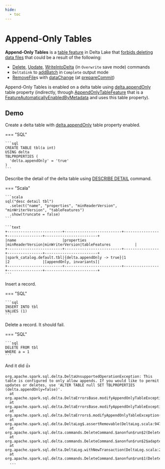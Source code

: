 ```yaml
---
hide:
  - toc
---
```


# Append-Only Tables

**Append-Only Tables** is a [table feature](AppendOnlyTableFeature.md) in Delta Lake that [forbids deleting data files](../DeltaLog.md#assertRemovable) that could be a result of the following:

* [Delete](../commands/delete/index.md), [Update](../commands/update/index.md), [WriteIntoDelta](../commands/WriteIntoDelta.md) (in `Overwrite` save mode) commands
* `DeltaSink` to [addBatch](../spark-connector/DeltaSink.md#addBatch) in `Complete` output mode
* [RemoveFile](../RemoveFile.md)s with [dataChange](../RemoveFile.md#dataChange) (at [prepareCommit](../OptimisticTransactionImpl.md#prepareCommit))

Append-Only Tables is enabled on a delta table using [delta.appendOnly](../DeltaConfigs.md#IS_APPEND_ONLY) table property (indirectly, through [AppendOnlyTableFeature](AppendOnlyTableFeature.md) that is a [FeatureAutomaticallyEnabledByMetadata](../table-features/FeatureAutomaticallyEnabledByMetadata.md) and uses this table property).

## Demo

Create a delta table with [delta.appendOnly](../DeltaConfigs.md#appendOnly) table property enabled.

=== "SQL"

    ```sql
    CREATE TABLE tbl(a int)
    USING delta
    TBLPROPERTIES (
      'delta.appendOnly' = 'true'
    )
    ```

Describe the detail of the delta table using [DESCRIBE DETAIL](../commands/describe-detail/index.md) command.

=== "Scala"

    ```scala
    sql("desc detail tbl")
      .select("name", "properties", "minReaderVersion", "minWriterVersion", "tableFeatures")
      .show(truncate = false)
    ```

    ```text
    +-------------------------+--------------------------+----------------+----------------+------------------------+
    |name                     |properties                |minReaderVersion|minWriterVersion|tableFeatures           |
    +-------------------------+--------------------------+----------------+----------------+------------------------+
    |spark_catalog.default.tbl|{delta.appendOnly -> true}|1               |2               |[appendOnly, invariants]|
    +-------------------------+--------------------------+----------------+----------------+------------------------+
    ```

Insert a record.

=== "SQL"

    ```sql
    INSERT INTO tbl
    VALUES (1)
    ```

Delete a record. It should fail.

=== "SQL"

    ```sql
    DELETE FROM tbl
    WHERE a = 1
    ```

And it did 👍

```text
org.apache.spark.sql.delta.DeltaUnsupportedOperationException: This table is configured to only allow appends. If you would like to permit updates or deletes, use 'ALTER TABLE null SET TBLPROPERTIES (delta.appendOnly=false)'.
  at org.apache.spark.sql.delta.DeltaErrorsBase.modifyAppendOnlyTableException(DeltaErrors.scala:890)
  at org.apache.spark.sql.delta.DeltaErrorsBase.modifyAppendOnlyTableException$(DeltaErrors.scala:886)
  at org.apache.spark.sql.delta.DeltaErrors$.modifyAppendOnlyTableException(DeltaErrors.scala:2884)
  at org.apache.spark.sql.delta.DeltaLog$.assertRemovable(DeltaLog.scala:947)
  at org.apache.spark.sql.delta.commands.DeleteCommand.$anonfun$run$2(DeleteCommand.scala:115)
  at org.apache.spark.sql.delta.commands.DeleteCommand.$anonfun$run$2$adapted(DeleteCommand.scala:114)
  at org.apache.spark.sql.delta.DeltaLog.withNewTransaction(DeltaLog.scala:216)
  at org.apache.spark.sql.delta.commands.DeleteCommand.$anonfun$run$1(DeleteCommand.scala:114)
  ...
```
